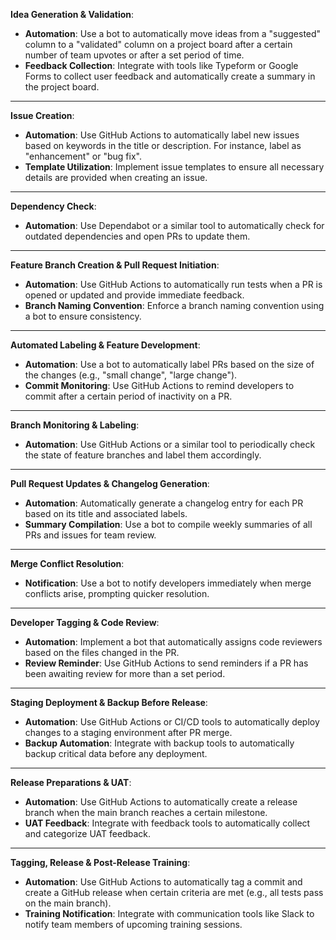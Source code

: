**Idea Generation & Validation**:

- **Automation**: Use a bot to automatically move ideas from a "suggested"
  column to a "validated" column on a project board after a certain number of
  team upvotes or after a set period of time.
- **Feedback Collection**: Integrate with tools like Typeform or Google Forms to
  collect user feedback and automatically create a summary in the project board.

---

**Issue Creation**:

- **Automation**: Use GitHub Actions to automatically label new issues based on
  keywords in the title or description. For instance, label as "enhancement" or
  "bug fix".
- **Template Utilization**: Implement issue templates to ensure all necessary
  details are provided when creating an issue.

---

**Dependency Check**:

- **Automation**: Use Dependabot or a similar tool to automatically check for
  outdated dependencies and open PRs to update them.

---

**Feature Branch Creation & Pull Request Initiation**:

- **Automation**: Use GitHub Actions to automatically run tests when a PR is
  opened or updated and provide immediate feedback.
- **Branch Naming Convention**: Enforce a branch naming convention using a bot
  to ensure consistency.

---

**Automated Labeling & Feature Development**:

- **Automation**: Use a bot to automatically label PRs based on the size of the
  changes (e.g., "small change", "large change").
- **Commit Monitoring**: Use GitHub Actions to remind developers to commit after
  a certain period of inactivity on a PR.

---

**Branch Monitoring & Labeling**:

- **Automation**: Use GitHub Actions or a similar tool to periodically check the
  state of feature branches and label them accordingly.

---

**Pull Request Updates & Changelog Generation**:

- **Automation**: Automatically generate a changelog entry for each PR based on
  its title and associated labels.
- **Summary Compilation**: Use a bot to compile weekly summaries of all PRs and
  issues for team review.

---

**Merge Conflict Resolution**:

- **Notification**: Use a bot to notify developers immediately when merge
  conflicts arise, prompting quicker resolution.

---

**Developer Tagging & Code Review**:

- **Automation**: Implement a bot that automatically assigns code reviewers
  based on the files changed in the PR.
- **Review Reminder**: Use GitHub Actions to send reminders if a PR has been
  awaiting review for more than a set period.

---

**Staging Deployment & Backup Before Release**:

- **Automation**: Use GitHub Actions or CI/CD tools to automatically deploy
  changes to a staging environment after PR merge.
- **Backup Automation**: Integrate with backup tools to automatically backup
  critical data before any deployment.

---

**Release Preparations & UAT**:

- **Automation**: Use GitHub Actions to automatically create a release branch
  when the main branch reaches a certain milestone.
- **UAT Feedback**: Integrate with feedback tools to automatically collect and
  categorize UAT feedback.

---

**Tagging, Release & Post-Release Training**:

- **Automation**: Use GitHub Actions to automatically tag a commit and create a
  GitHub release when certain criteria are met (e.g., all tests pass on the main
  branch).
- **Training Notification**: Integrate with communication tools like Slack to
  notify team members of upcoming training sessions.

